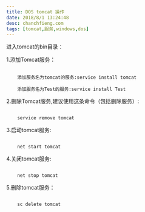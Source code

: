 ```yaml
---
title: DOS tomcat 操作
date: ‎‎2018/8/1 13:24:48  
desc: chanchfieng.com
tags: [tomcat,服务,windows,dos]
---
```


进入tomcat的bin目录：

1.添加Tomcat服务：
```

	添加服务名为tomcat的服务:service install tomcat

	添加服务名为Test的服务:service install Test

```

2.删除Tomcat服务,建议使用这条命令（包括删除服务）:
```

	service remove tomcat

```

3.启动tomcat服务:
```

	net start tomcat

```

4.关闭tomcat服务:
```

	net stop tomcat

```

5.删除tomcat服务：
```

	sc delete tomcat

```

